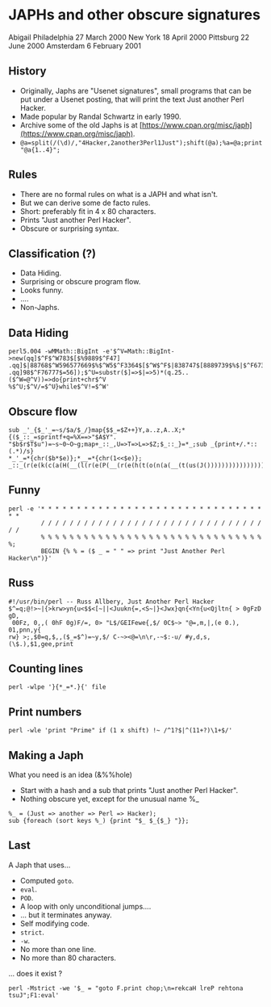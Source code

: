 # JAPHs and other obscure signatures
Abigail
Philadelphia	27 March 2000
New York	18 April 2000
Pittsburg	22 June 2000
Amsterdam	6 February 2001

## History

* Originally, Japhs are "Usenet signatures", small programs that can be put under a Usenet posting, that will print the text Just another Perl Hacker.
* Made popular by Randal Schwartz in early 1990.
* Archive some of the old Japhs is at [https://www.cpan.org/misc/japh](https://www.cpan.org/misc/japh).
* `@a=split(/(\d)/,"4Hacker,2another3Perl1Just");shift(@a);%a=@a;print "@a{1..4}";`

## Rules

* There are no formal rules on what is a JAPH and what isn't.
* But we can derive some de facto rules.
* Short: preferably fit in 4 x 80 characters.
* Prints "Just another Perl Hacker".
* Obscure or surprising syntax. 

## Classification (?)

* Data Hiding.
* Surprising or obscure program flow.
* Looks funny.
* ....
* Non-Japhs. 


## Data Hiding 
```
perl5.004 -wMMath::BigInt -e'$^V=Math::BigInt->new(qq]$^F$^W783$[$%9889$^F47]
.qq]$|88768$^W596577669$%$^W5$^F3364$[$^W$^F$|838747$[8889739$%$|$^F673$%$^W]
.qq]98$^F76777$=56]);$^U=substr($]=>$|=>5)*(q.25..($^W=@^V))=>do{print+chr$^V  
%$^U;$^V/=$^U}while$^V!=$^W'
```

## Obscure flow
```
sub _'_{$_'_=~s/$a/$_/}map{$$_=$Z++}Y,a..z,A..X;*{($_::_=sprintf+q=%X==>"$A$Y".
"$b$r$T$u")=~s~0~O~g;map+_::_,U=>T=>L=>$Z;$_::_}=*_;sub _{print+/.*::(.*)/s}
*_'_=*{chr($b*$e)};*__=*{chr(1<<$e)};
_::_(r(e(k(c(a(H(__(l(r(e(P(__(r(e(h(t(o(n(a(__(t(us(J())))))))))))))))))))))))
```

## Funny 
```
perl -e '* * * * * * * * * * * * * * * * * * * * * * * * * * * * * * * * *
         / / / / / / / / / / / / / / / / / / / / / / / / / / / / / / / / /
         % % % % % % % % % % % % % % % % % % % % % % % % % % % % % % % %;
         BEGIN {% % = ($ _ = " " => print "Just Another Perl Hacker\n")}'
```

## Russ 
```
#!/usr/bin/perl -- Russ Allbery, Just Another Perl Hacker
$^=q;@!>~|{>krw>yn{u<$$<[~||<Juukn{=,<S~|}<Jwx}qn{<Yn{u<Qjltn{ > 0gFzD gD,
 00Fz, 0,,( 0hF 0g)F/=, 0> "L$/GEIFewe{,$/ 0C$~> "@=,m,|,(e 0.), 01,pnn,y{
rw} >;,$0=q,$,,($_=$^)=~y,$/ C-~><@=\n\r,-~$:-u/ #y,d,s,(\$.),$1,gee,print
```

## Counting lines
```
perl -wlpe '}{*_=*.}{' file
```

## Print numbers
```
perl -wle 'print "Prime" if (1 x shift) !~ /^1?$|^(11+?)\1+$/'
```

## Making a Japh

What you need is an idea (&%%hole)


* Start with a hash and a sub that prints "Just another Perl Hacker".
* Nothing obscure yet, except for the unusual name %_ 

```
%_ = (Just => another => Perl => Hacker);
sub {foreach (sort keys %_) {print "$_ $_{$_} "}};
```

## Last
A Japh that uses...

* Computed `goto`. 
* `eval`.
* `POD`.
* A loop with only unconditional jumps....
* ... but it terminates anyway.
* Self modifying code.
* `strict`.
* `-w`.
* No more than one line.
* No more than 80 characters. 

... does it exist ?

```
perl -Mstrict -we '$_ = "goto F.print chop;\n=rekcaH lreP rehtona tsuJ";F1:eval'
```
